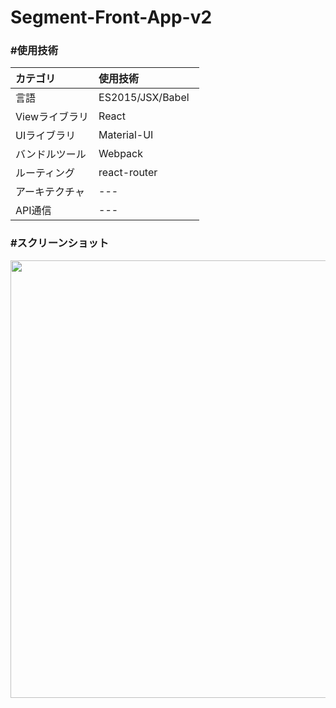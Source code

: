 # Segment-Front-App-v2


### #使用技術

| カテゴリ 　 |使用技術　　　　|      
|:----------|:----------|
| 言語       |ES2015/JSX/Babel   |     
| Viewライブラリ |React |             
| UIライブラリ |Material-UI |          
| バンドルツール |Webpack    
| ルーティング    |react-router     |
| アーキテクチャ | --- |  
| API通信 | --- |  

### #スクリーンショット

<img width="700" src="https://user-images.githubusercontent.com/28942665/33539461-e72ea3a2-d909-11e7-888b-25816f4fe017.JPG">



